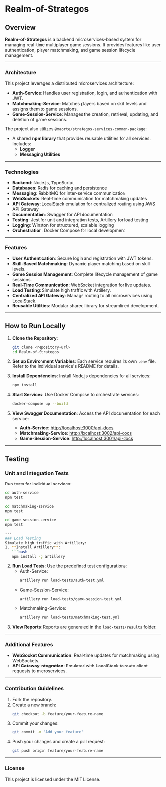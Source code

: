 # Realm-of-Strategos

## Overview
**Realm-of-Strategos** is a backend microservices-based system for managing real-time multiplayer game sessions. It provides features like user authentication, player matchmaking, and game session lifecycle management.

---

### Architecture
This project leverages a distributed microservices architecture:
- **Auth-Service**: Handles user registration, login, and authentication with JWT.
- **Matchmaking-Service**: Matches players based on skill levels and assigns them to game sessions.
- **Game-Session-Service**: Manages the creation, retrieval, updating, and deletion of game sessions.

The project also utilizes `@maorte/strategos-services-common-package`:
- A shared **npm library** that provides reusable utilities for all services.  
  Includes:
  - **Logger**
  - **Messaging Utilities**

---

### Technologies
- **Backend**: Node.js, TypeScript
- **Databases**: Redis for caching and persistence
- **Messaging**: RabbitMQ for inter-service communication
- **WebSockets**: Real-time communication for matchmaking updates
- **API Gateway**: LocalStack emulation for centralized routing using AWS API Gateway
- **Documentation**: Swagger for API documentation
- **Testing**: Jest for unit and integration tests, Artillery for load testing
- **Logging**: Winston for structured, scalable logging
- **Orchestration**: Docker Compose for local development

---

### Features
- **User Authentication**: Secure login and registration with JWT tokens.
- **Skill-Based Matchmaking**: Dynamic player matching based on skill levels.
- **Game Session Management**: Complete lifecycle management of game sessions.
- **Real-Time Communication**: WebSocket integration for live updates.
- **Load Testing**: Simulate high traffic with Artillery.
- **Centralized API Gateway**: Manage routing to all microservices using LocalStack.
- **Reusable Utilities**: Modular shared library for streamlined development.

---

## How to Run Locally

1. **Clone the Repository**:
    ```bash
    git clone <repository-url>
    cd Realm-of-Strategos
    ```

2. **Set up Environment Variables**:
   Each service requires its own `.env` file. Refer to the individual service's README for details.

3. **Install Dependencies**:
   Install Node.js dependencies for all services:
    ```bash
    npm install
    ```

4. **Start Services**:
   Use Docker Compose to orchestrate services:
    ```bash
    docker-compose up --build
    ```

5. **View Swagger Documentation**:
   Access the API documentation for each service:
   - **Auth-Service**: [http://localhost:3000/api-docs](http://localhost:3000/api-docs)
   - **Matchmaking-Service**: [http://localhost:3002/api-docs](http://localhost:3002/api-docs)
   - **Game-Session-Service**: [http://localhost:3001/api-docs](http://localhost:3001/api-docs)

---
## Testing

### Unit and Integration Tests
Run tests for individual services:
```bash
cd auth-service
npm test

cd matchmaking-service
npm test

cd game-session-service
npm test

---
### Load Testing
Simulate high traffic with Artillery:
1. **Install Artillery**:
   ```bash
   npm install -g artillery
   ```
2. **Run Load Tests**:
   Use the predefined test configurations:
   - Auth-Service:
     ```bash
     artillery run load-tests/auth-test.yml
     ```
   - Game-Session-Service:
     ```bash
     artillery run load-tests/game-session-test.yml
     ```
   - Matchmaking-Service:
     ```bash
     artillery run load-tests/matchmaking-test.yml
     ```
3. **View Reports**:
   Reports are generated in the `load-tests/results` folder.

---

### Additional Features
- **WebSocket Communication**: Real-time updates for matchmaking using WebSockets.
- **API Gateway Integration**: Emulated with LocalStack to route client requests to microservices.

---

### Contribution Guidelines
1. Fork the repository.
2. Create a new branch:
   ```bash
   git checkout -b feature/your-feature-name
   ```
3. Commit your changes:
   ```bash
   git commit -m "Add your feature"
   ```
4. Push your changes and create a pull request:
   ```bash
   git push origin feature/your-feature-name
   ```

---

### License
This project is licensed under the MIT License.
